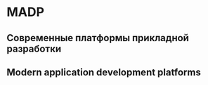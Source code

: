# MADP

## Cовременные платформы прикладной разработки

## Modern application development platforms
